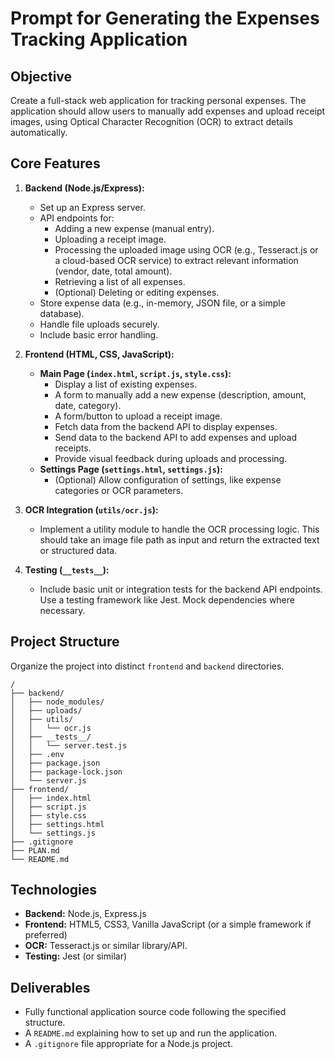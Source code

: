 # Prompt for Generating the Expenses Tracking Application

## Objective

Create a full-stack web application for tracking personal expenses. The application should allow users to manually add expenses and upload receipt images, using Optical Character Recognition (OCR) to extract details automatically.

## Core Features

1.  **Backend (Node.js/Express):**
    *   Set up an Express server.
    *   API endpoints for:
        *   Adding a new expense (manual entry).
        *   Uploading a receipt image.
        *   Processing the uploaded image using OCR (e.g., Tesseract.js or a cloud-based OCR service) to extract relevant information (vendor, date, total amount).
        *   Retrieving a list of all expenses.
        *   (Optional) Deleting or editing expenses.
    *   Store expense data (e.g., in-memory, JSON file, or a simple database).
    *   Handle file uploads securely.
    *   Include basic error handling.

2.  **Frontend (HTML, CSS, JavaScript):**
    *   **Main Page (`index.html`, `script.js`, `style.css`):**
        *   Display a list of existing expenses.
        *   A form to manually add a new expense (description, amount, date, category).
        *   A form/button to upload a receipt image.
        *   Fetch data from the backend API to display expenses.
        *   Send data to the backend API to add expenses and upload receipts.
        *   Provide visual feedback during uploads and processing.
    *   **Settings Page (`settings.html`, `settings.js`):**
        *   (Optional) Allow configuration of settings, like expense categories or OCR parameters.

3.  **OCR Integration (`utils/ocr.js`):**
    *   Implement a utility module to handle the OCR processing logic. This should take an image file path as input and return the extracted text or structured data.

4.  **Testing (`__tests__`):**
    *   Include basic unit or integration tests for the backend API endpoints. Use a testing framework like Jest. Mock dependencies where necessary.

## Project Structure

Organize the project into distinct `frontend` and `backend` directories.

```
/
├── backend/
│   ├── node_modules/
│   ├── uploads/
│   ├── utils/
│   │   └── ocr.js
│   ├── __tests__/
│   │   └── server.test.js
│   ├── .env
│   ├── package.json
│   ├── package-lock.json
│   └── server.js
├── frontend/
│   ├── index.html
│   ├── script.js
│   ├── style.css
│   ├── settings.html
│   └── settings.js
├── .gitignore
├── PLAN.md
└── README.md
```

## Technologies

*   **Backend:** Node.js, Express.js
*   **Frontend:** HTML5, CSS3, Vanilla JavaScript (or a simple framework if preferred)
*   **OCR:** Tesseract.js or similar library/API.
*   **Testing:** Jest (or similar)

## Deliverables

*   Fully functional application source code following the specified structure.
*   A `README.md` explaining how to set up and run the application.
*   A `.gitignore` file appropriate for a Node.js project.